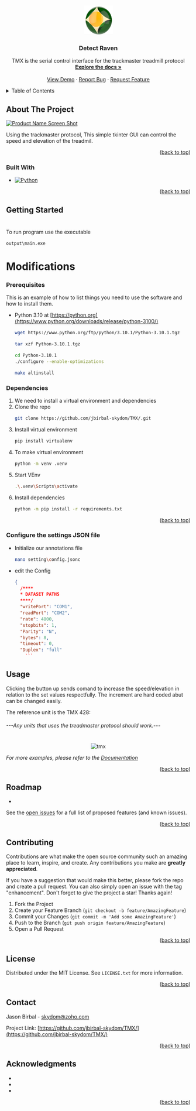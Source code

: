 <!-- Improved compatibility of back to top link: See: https://github.com/othneildrew/Best-README-Template/pull/73 -->
<a name="readme-top"></a>
<!--
*** Thanks for checking out the Best-README-Template. If you have a suggestion
*** that would make this better, please fork the repo and create a pull request
*** or simply open an issue with the tag "enhancement".
*** Don't forget to give the project a star!
*** Thanks again! Now go create something AMAZING! :D
-->



<!-- PROJECT SHIELDS -->
<!--
*** I'm using markdown "reference style" links for readability.
*** Reference links are enclosed in brackets [ ] instead of parentheses ( ).
*** See the bottom of this document for the declaration of the reference variables
*** for contributors-url, forks-url, etc. This is an optional, concise syntax you may use.
*** https://www.markdownguide.org/basic-syntax/#reference-style-links
-->
<!-- [![Contributors][contributors-shield]][contributors-url]
[![Forks][forks-shield]][forks-url]
[![Stargazers][stars-shield]][stars-url]
[![Issues][issues-shield]][issues-url]
[![GPL License][license-shield]][license-url]
[![LinkedIn][linkedin-shield]][linkedin-url] -->



<!-- PROJECT LOGO -->
<br />
<div align="center">
  <a href="https://github.com/jbirbal-skydom/TMX">
    <img src="images/logo.png" alt="Logo" width="80" height="80">
  </a>

<h3 align="center">Detect Raven</h3>

  <p align="center">
    TMX is the serial control interface for the trackmaster treadmill protocol
    <br />
    <a href="https://github.com/jbirbal-skydom/TMX/"><strong>Explore the docs »</strong></a>
    <br />
    <br />
    <a href="https://github.com/jbirbal-skydom/TMX/">View Demo</a>
    ·
    <a href="https://github.com/jbirbal-skydom/TMX/issues">Report Bug</a>
    ·
    <a href="https://github.com/jbirbal-skydom/TMX/issues">Request Feature</a>
  </p>
</div>



<!-- TABLE OF CONTENTS -->
<details>
  <summary>Table of Contents</summary>
  <ol>
    <li>
      <a href="#about-the-project">About The Project</a>
      <ul>
        <li><a href="#built-with">Built With</a></li>
      </ul>
    </li>
    <li>
      <a href="#getting-started">Getting Started</a>
      <ul>
        <li><a href="#prerequisites">Prerequisites</a></li>
        <li><a href="#installation">Installation</a></li>
      </ul>
    </li>
    <li><a href="#usage">Usage</a></li>
    <li><a href="#roadmap">Roadmap</a></li>
    <li><a href="#contributing">Contributing</a></li>
    <li><a href="#license">License</a></li>
    <li><a href="#contact">Contact</a></li>
    <li><a href="#acknowledgments">Acknowledgments</a></li>
  </ol>
</details>



<!-- ABOUT THE PROJECT -->
## About The Project

[![Product Name Screen Shot][product-screenshot]](https://example.com)

Using the trackmaster protocol, This simple tkinter GUI can control the speed and  elevation of the treadmil.

<p align="right">(<a href="#readme-top">back to top</a>)</p>



### Built With

* [![Python][Python.org]][Python-url]
<!-- * [![OpenCV][opencv.org]][opencv-url]
* [![3433C][C-iso.com]][c-url]
* [![React][React.js]][React-url]
* [![Vue][Vue.js]][Vue-url]
* [![Angular][Angular.io]][Angular-url]
* [![Svelte][Svelte.dev]][Svelte-url]
* [![Laravel][Laravel.com]][Laravel-url]
* [![Bootstrap][Bootstrap.com]][Bootstrap-url]
* [![JQuery][JQuery.com]][JQuery-url] -->

<p align="right">(<a href="#readme-top">back to top</a>)</p>



<!-- GETTING STARTED -->
## Getting Started
#

To run program use the executable
```
output\main.exe
```

# Modifications

### Prerequisites

This is an example of how to list things you need to use the software and how to install them.
* Python 3.10 at [https://python.org](https://www.python.org/downloads/release/python-3100/)
  ```sh
  wget https://www.python.org/ftp/python/3.10.1/Python-3.10.1.tgz
  ```
    ```sh
  tar xzf Python-3.10.1.tgz
  ```
    ```sh
  cd Python-3.10.1 
  ./configure --enable-optimizations
  ```
  ```sh
  make altinstall
  ```



  

### Dependencies


1. We need to install a virtual environment and dependencies
2. Clone the repo
   ```sh
   git clone https://github.com/jbirbal-skydom/TMX/.git
   ```
3. Install virtual environment
   ```sh
   pip install virtualenv
   ```
4. To make virtual environment
   ```sh
   python -m venv .venv
   ```
5. Start VEnv
    ```sh
    .\.venv\Scripts\activate
    ```
6. Install dependencies
    ```sh
    python -m pip install -r requirements.txt
    ```

<p align="right">(<a href="#readme-top">back to top</a>)</p>

### Configure the settings JSON file
* Initialize our annotations file
    ```sh
    nano setting\config.jsonc
    ```
* edit the Config

  ```json
  {
	/****
	* DATASET PATHS
	****/
	"writePort": "COM1",
    "readPort": "COM2",
	"rate": 4800,
    "stopbits": 1,
    "Parity": "N",
    "bytes": 8,
    "timeout": 0,
    "Duplex": "full"
      ```


<!-- USAGE EXAMPLES -->
## Usage

Clicking the button up sends comand to increase the speed/elevation in relation to the set values respectfully. The increment are hard coded abut can be changed easily. 

The reference unit is the TMX 428: 
###### ---Any units that uses the treadmaster protocol should work.--- 
#
####
<div style="text-align: center;">

 ![tmx]

 </div>

_For more examples, please refer to the [Documentation](https://example.com)_

<p align="right">(<a href="#readme-top">back to top</a>)</p>



<!-- ROADMAP -->
## Roadmap

- 
<!-- 
- [ ] Image Capture ![product-roadmap-Icap]
  - [ ] Image Process![product-roadmap-Iproc]
  - [ ] Detect Image ![product-roadmap-DImg]

- [ ] Display![product-roadmap-Display]
- [ ] New Item ![product-roadmap-nItem] -->







See the [open issues](https://github.com/jbirbal-skydom/TMX/issues) for a full list of proposed features (and known issues).

<p align="right">(<a href="#readme-top">back to top</a>)</p>



<!-- CONTRIBUTING -->
## Contributing

Contributions are what make the open source community such an amazing place to learn, inspire, and create. Any contributions you make are **greatly appreciated**.

If you have a suggestion that would make this better, please fork the repo and create a pull request. You can also simply open an issue with the tag "enhancement".
Don't forget to give the project a star! Thanks again!

1. Fork the Project
2. Create your Feature Branch (`git checkout -b feature/AmazingFeature`)
3. Commit your Changes (`git commit -m 'Add some AmazingFeature'`)
4. Push to the Branch (`git push origin feature/AmazingFeature`)
5. Open a Pull Request

<p align="right">(<a href="#readme-top">back to top</a>)</p>



<!-- LICENSE -->
## License

Distributed under the MIT License. See `LICENSE.txt` for more information.

<p align="right">(<a href="#readme-top">back to top</a>)</p>



<!-- CONTACT -->
## Contact

Jason Birbal - skydom@zoho.com

Project Link: [https://github.com/jbirbal-skydom/TMX/](https://github.com/jbirbal-skydom/TMX/)

<p align="right">(<a href="#readme-top">back to top</a>)</p>



<!-- ACKNOWLEDGMENTS -->
## Acknowledgments

* []()
* []()
* []()

<p align="right">(<a href="#readme-top">back to top</a>)</p>



<!-- MARKDOWN LINKS & IMAGES -->
<!-- https://www.markdownguide.org/basic-syntax/#reference-style-links -->
[contributors-shield]: https://img.shields.io/github/contributors/jbirbal-skydom/TMX.svg?style=for-the-badge
[contributors-url]: https://github.com/jbirbal-skydom/TMX/graphs/contributors
[forks-shield]: https://img.shields.io/github/forks/jbirbal-skydom/TMX.svg?style=for-the-badge
[forks-url]: https://github.com/jbirbal-skydom/TMX/network/members
[stars-shield]: https://img.shields.io/github/stars/jbirbal-skydom/TMX.svg?style=for-the-badge
[stars-url]: https://github.com/jbirbal-skydom/TMX/stargazers
[issues-shield]: https://img.shields.io/github/issues/jbirbal-skydom/TMX.svg?style=for-the-badge
[issues-url]: https://github.com/jbirbal-skydom/TMX/issues
[license-shield]: https://img.shields.io/github/license/jbirbal-skydom/TMX?style=for-the-badge
[license-url]: https://github.com/jbirbal-skydom/TMX/blob/master/LICENSE
[linkedin-shield]: https://img.shields.io/badge/-LinkedIn-black.svg?style=for-the-badge&logo=linkedin&colorB=555
[linkedin-url]: https://linkedin.com/in/linkedin_username
[product-screenshot]: images/app.jpg
[tmx]: images/tmx.jpg
[product-roadmap-DImg]: images/Drawing1/detectImage.png
[product-roadmap-Display]: images/Drawing1/Display.png
[product-roadmap-Icap]: images/Drawing1/ImageCapture.png
[product-roadmap-Iproc]: images/Drawing1/ImageProcessing.png
[product-roadmap-nItem]: images/Drawing1/NewItem.png
[product-roadmap-layout]: images/Drawing1/WarehouseLayout.png
[Next.js]: https://img.shields.io/badge/next.js-000000?style=for-the-badge&logo=nextdotjs&logoColor=white
[Next-url]: https://nextjs.org/
[React.js]: https://img.shields.io/badge/React-20232A?style=for-the-badge&logo=react&logoColor=61DAFB
[React-url]: https://reactjs.org/
[Vue.js]: https://img.shields.io/badge/Vue.js-35495E?style=for-the-badge&logo=vuedotjs&logoColor=4FC08D
[Vue-url]: https://vuejs.org/
[Angular.io]: https://img.shields.io/badge/Angular-DD0031?style=for-the-badge&logo=angular&logoColor=white
[Angular-url]: https://angular.io/
[Svelte.dev]: https://img.shields.io/badge/Svelte-4A4A55?style=for-the-badge&logo=svelte&logoColor=FF3E00
[Svelte-url]: https://svelte.dev/
[Laravel.com]: https://img.shields.io/badge/Laravel-FF2D20?style=for-the-badge&logo=laravel&logoColor=white
[Laravel-url]: https://laravel.com
[Bootstrap.com]: https://img.shields.io/badge/Bootstrap-563D7C?style=for-the-badge&logo=bootstrap&logoColor=white
[Bootstrap-url]: https://getbootstrap.com
[JQuery.com]: https://img.shields.io/badge/jQuery-0769AD?style=for-the-badge&logo=jquery&logoColor=white
[JQuery-url]: https://jquery.com 
[Python.org]: https://img.shields.io/badge/python-0769AD?style=for-the-badge&logo=python&logoColor=yellow
[Python-url]: https://python.org/
[opencv.org]: https://img.shields.io/badge/opencv-4A4A55?style=for-the-badge&logo=opencv
[opencv-url]: https://opencv.org/
[C-iso.com]: https://img.shields.io/badge/-Progam-4A4A55?style=for-the-badge&logo=C
[C-url]: https://www.iso.org/standard/74528.html
